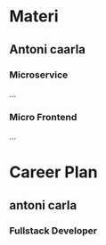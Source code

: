 # Materi
## Antoni caarla
### Microservice
...
### Micro Frontend
...
# Career Plan
## antoni carla

### Fullstack Developer